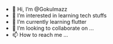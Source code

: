 - 👋 Hi, I’m @Gokulmazz
- 👀 I’m interested in learning tech stuffs
- 🌱 I’m currently learning flutter
- 💞️ I’m looking to collaborate on ...
- 📫 How to reach me ...

<!---
Gokulmazz/Gokulmazz is a ✨ special ✨ repository because its `README.md` (this file) appears on your GitHub profile.
You can click the Preview link to take a look at your changes.
--->
